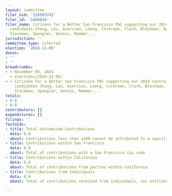 ```yaml
---
layout: committee
filer_nid: '210583742'
filer_id: '1466834'
filer_name: Citizens for a Better San Francisco PAC supporting our 2024 Central Committee
  candidates Chang, Lou, Asercion, Leong, Corkrean, Clark, Bleckman, Epstein, Wing,
  Sleckman, Spangler, Dennis, Remmer....
jurisdiction: ''
committee_type: inferred
election: '2024-11-05'
dates:
- ''
- ''
breadcrumbs:
- - November 05, 2024
  - elections/2024-11-05/
- - Citizens for a Better San Francisco PAC supporting our 2024 Central Committee
    candidates Chang, Lou, Asercion, Leong, Corkrean, Clark, Bleckman, Epstein, Wing,
    Sleckman, Spangler, Dennis, Remmer....
totals:
- 0.0
- 0.0
contributors: []
expenditures: []
filings: ''
factoids:
- title: Total Unitemized Contributions
  data: 0.0
  about: Contributions less than $100 cannot be attributed to a specific individual
- title: Contributions within San Francisco
  data: 0.0
  about: Total of contributions with a San Francisco zip code
- title: Contributions within California
  data: 0.0
  about: Total of contributions from parties within California
- title: Contributions from Individuals
  data: 0.0
  about: Total of contributions received from individuals, not entities

---
```


